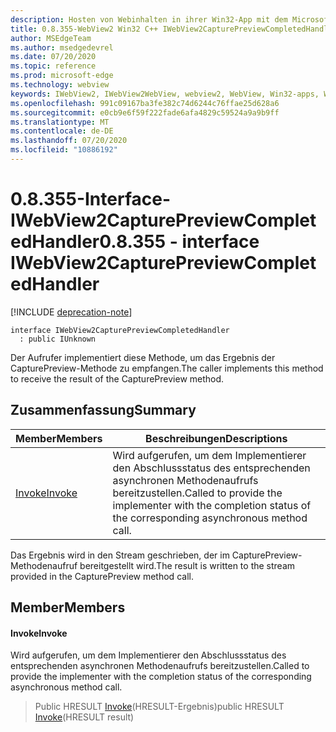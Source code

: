 ```yaml
---
description: Hosten von Webinhalten in ihrer Win32-App mit dem Microsoft Edge WebView2-Steuerelement
title: 0.8.355-WebView2 Win32 C++ IWebView2CapturePreviewCompletedHandler
author: MSEdgeTeam
ms.author: msedgedevrel
ms.date: 07/20/2020
ms.topic: reference
ms.prod: microsoft-edge
ms.technology: webview
keywords: IWebView2, IWebView2WebView, webview2, WebView, Win32-apps, Win32, Edge
ms.openlocfilehash: 991c09167ba3fe382c74d6244c76ffae25d628a6
ms.sourcegitcommit: e0cb9e6f59f222fade6afa4829c59524a9a9b9ff
ms.translationtype: MT
ms.contentlocale: de-DE
ms.lasthandoff: 07/20/2020
ms.locfileid: "10886192"
---
```

# <span data-ttu-id="0a40c-104">0.8.355-Interface-IWebView2CapturePreviewCompletedHandler</span><span class="sxs-lookup"><span data-stu-id="0a40c-104">0.8.355 - interface IWebView2CapturePreviewCompletedHandler</span></span> 

[!INCLUDE [deprecation-note](../../includes/deprecation-note.md)]

```
interface IWebView2CapturePreviewCompletedHandler
  : public IUnknown
```

<span data-ttu-id="0a40c-105">Der Aufrufer implementiert diese Methode, um das Ergebnis der CapturePreview-Methode zu empfangen.</span><span class="sxs-lookup"><span data-stu-id="0a40c-105">The caller implements this method to receive the result of the CapturePreview method.</span></span>

## <span data-ttu-id="0a40c-106">Zusammenfassung</span><span class="sxs-lookup"><span data-stu-id="0a40c-106">Summary</span></span>

 <span data-ttu-id="0a40c-107">Member</span><span class="sxs-lookup"><span data-stu-id="0a40c-107">Members</span></span>                        | <span data-ttu-id="0a40c-108">Beschreibungen</span><span class="sxs-lookup"><span data-stu-id="0a40c-108">Descriptions</span></span>
--------------------------------|---------------------------------------------
[<span data-ttu-id="0a40c-109">Invoke</span><span class="sxs-lookup"><span data-stu-id="0a40c-109">Invoke</span></span>](#invoke) | <span data-ttu-id="0a40c-110">Wird aufgerufen, um dem Implementierer den Abschlussstatus des entsprechenden asynchronen Methodenaufrufs bereitzustellen.</span><span class="sxs-lookup"><span data-stu-id="0a40c-110">Called to provide the implementer with the completion status of the corresponding asynchronous method call.</span></span>

<span data-ttu-id="0a40c-111">Das Ergebnis wird in den Stream geschrieben, der im CapturePreview-Methodenaufruf bereitgestellt wird.</span><span class="sxs-lookup"><span data-stu-id="0a40c-111">The result is written to the stream provided in the CapturePreview method call.</span></span>

## <span data-ttu-id="0a40c-112">Member</span><span class="sxs-lookup"><span data-stu-id="0a40c-112">Members</span></span>

#### <span data-ttu-id="0a40c-113">Invoke</span><span class="sxs-lookup"><span data-stu-id="0a40c-113">Invoke</span></span> 

<span data-ttu-id="0a40c-114">Wird aufgerufen, um dem Implementierer den Abschlussstatus des entsprechenden asynchronen Methodenaufrufs bereitzustellen.</span><span class="sxs-lookup"><span data-stu-id="0a40c-114">Called to provide the implementer with the completion status of the corresponding asynchronous method call.</span></span>

> <span data-ttu-id="0a40c-115">Public HRESULT [Invoke](#invoke)(HRESULT-Ergebnis)</span><span class="sxs-lookup"><span data-stu-id="0a40c-115">public HRESULT [Invoke](#invoke)(HRESULT result)</span></span>

